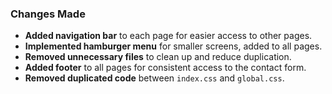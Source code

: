 ### **Changes Made**  
- **Added navigation bar** to each page for easier access to other pages.  
- **Implemented hamburger menu** for smaller screens, added to all pages.  
- **Removed unnecessary files** to clean up and reduce duplication.  
- **Added footer** to all pages for consistent access to the contact form.  
- **Removed duplicated code** between `index.css` and `global.css`.